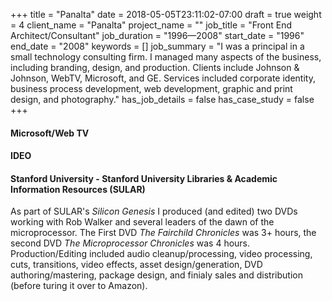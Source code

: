 +++
title = "Panalta"
date = 2018-05-05T23:11:02-07:00
draft = true
weight = 4
client_name = "Panalta"
project_name = ""
job_title = "Front End Architect/Consultant"
job_duration = "1996—2008"
start_date = "1996"
end_date = "2008"
keywords = []
job_summary = "I was a principal in a small technology consulting firm. I managed many aspects of the business, including branding, design, and production. Clients include Johnson & Johnson, WebTV, Microsoft, and GE. Services included corporate identity, business process development, web development, graphic and print design, and photography."
has_job_details = false
has_case_study = false
+++



#### Microsoft/Web TV


#### IDEO


#### Stanford University - Stanford University Libraries & Academic Information Resources (SULAR)
As part of SULAR's _Silicon Genesis_ I produced (and edited) two DVDs working with Rob Walker and several leaders of the dawn of the microprocessor. The First DVD _The Fairchild Chronicles_ was 3+ hours, the second DVD _The Microprocessor Chronicles_ was 4 hours. Production/Editing included audio cleanup/processing, video processing, cuts, transitions, video effects, asset design/generation, DVD authoring/mastering, package design, and finialy sales and distribution (before turing it over to Amazon).
